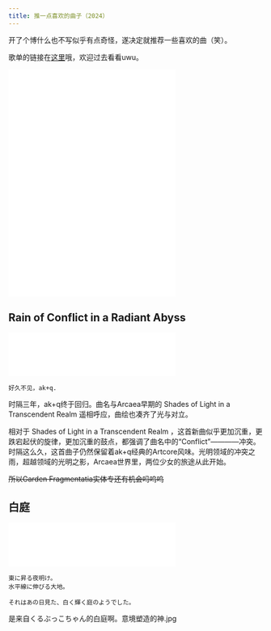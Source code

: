 ```yaml
---
title: 推一点喜欢的曲子（2024）
---
```


开了个博什么也不写似乎有点奇怪，遂决定就推荐一些喜欢的曲（笑）。

歌单的链接在[这里](https://music.163.com/playlist?id=12930305971&userid=412824269)哦，欢迎过去看看uwu。

<iframe frameborder="no" border="0" marginwidth="0" marginheight="0" width=330 height=450 src="//music.163.com/outchain/player?type=0&id=12930305971&auto=0&height=430"></iframe>

## Rain of Conflict in a Radiant Abyss

<iframe frameborder="no" border="0" marginwidth="0" marginheight="0" width=330 height=86 src="//music.163.com/outchain/player?type=2&id=2652405072&auto=0&height=66"></iframe>

    好久不见，ak+q.

时隔三年，ak+q终于回归。曲名与Arcaea早期的 Shades of Light in a Transcendent Realm 遥相呼应，曲绘也凑齐了光与对立。

相对于 Shades of Light in a Transcendent Realm ，这首新曲似乎更加沉重，更跌宕起伏的旋律，更加沉重的鼓点，都强调了曲名中的“Conflict”————冲突。时隔这么久，这首曲子仍然保留着ak+q经典的Artcore风味。光明领域的冲突之雨，超越领域的光明之影，Arcaea世界里，两位少女的旅途从此开始。

<del>所以Garden Fragmentatia实体专还有机会吗呜呜</del>

## 白庭
<iframe frameborder="no" border="0" marginwidth="0" marginheight="0" width=330 height=86 src="//music.163.com/outchain/player?type=2&id=2098067918&auto=0&height=66"></iframe>

    東に昇る夜明け。
    水平線に伸びる大地。

    それはあの日見た、白く輝く庭のようでした。

是来自くるぶっこちゃん的白庭啊。意境塑造的神.jpg




